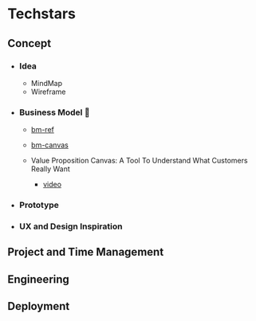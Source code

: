 # Techstars

## Concept
* ### Idea
  * MindMap
  * Wireframe
  
* ### Business Model :rocket:

  * [bm-ref](https://www.strategyzer.com/canvas/business-model-canvas)

  * [bm-canvas](https://github.com/anjana-somathilake/Techstars/blob/master/Business%20Model/the-business-model-canvas.pdf)

  * Value Proposition Canvas: A Tool To Understand What Customers Really Want
    * [video](https://youtu.be/ReM1uqmVfP0)
    
* ### Prototype

* ### UX and Design Inspiration 

## Project and Time Management
## Engineering
## Deployment 
